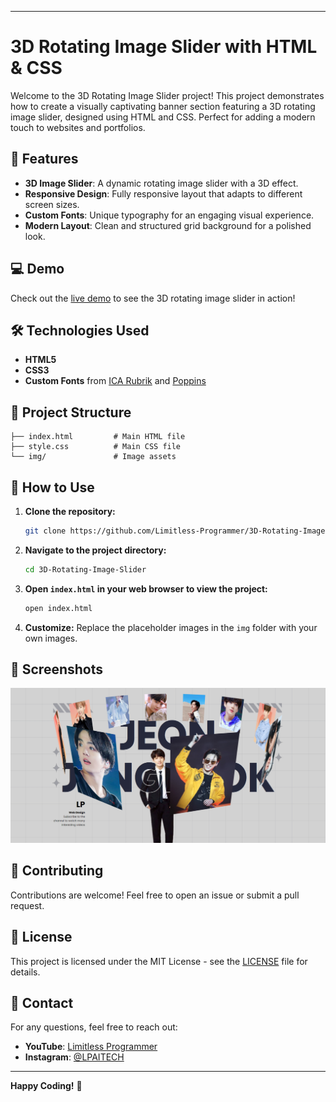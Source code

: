 
---

# 3D Rotating Image Slider with HTML & CSS

Welcome to the 3D Rotating Image Slider project! This project demonstrates how to create a visually captivating banner section featuring a 3D rotating image slider, designed using HTML and CSS. Perfect for adding a modern touch to websites and portfolios.

## 🚀 Features

- **3D Image Slider**: A dynamic rotating image slider with a 3D effect.
- **Responsive Design**: Fully responsive layout that adapts to different screen sizes.
- **Custom Fonts**: Unique typography for an engaging visual experience.
- **Modern Layout**: Clean and structured grid background for a polished look.

## 💻 Demo

Check out the [live demo](https://limitlessprogrammer.github.io/3d-rotating-image-slider/) to see the 3D rotating image slider in action!

## 🛠️ Technologies Used

- **HTML5**
- **CSS3**
- **Custom Fonts** from [ICA Rubrik](https://fonts.cdnfonts.com/css/ica-rubrik-black) and [Poppins](https://fonts.cdnfonts.com/css/poppins)

## 📂 Project Structure

```plaintext
├── index.html         # Main HTML file
├── style.css          # Main CSS file
└── img/               # Image assets
```

## 🎨 How to Use

1. **Clone the repository:**

   ```bash
   git clone https://github.com/Limitless-Programmer/3D-Rotating-Image-Slider.git
   ```

2. **Navigate to the project directory:**

   ```bash
   cd 3D-Rotating-Image-Slider
   ```

3. **Open `index.html` in your web browser to view the project:**

   ```bash
   open index.html
   ```

4. **Customize:** Replace the placeholder images in the `img` folder with your own images.

## 📸 Screenshots

![Screenshot](IMAGE.png)

## 🤝 Contributing

Contributions are welcome! Feel free to open an issue or submit a pull request.

## 📄 License

This project is licensed under the MIT License - see the [LICENSE](LICENSE) file for details.

## 📧 Contact

For any questions, feel free to reach out:

- **YouTube**: [Limitless Programmer](https://www.youtube.com/@LimitlessProgrammer)
- **Instagram**: [@LPAITECH](https://www.instagram.com/lpaitech)

---

**Happy Coding!** 🎉

